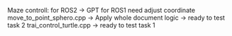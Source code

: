 Maze controll: for ROS2 -> GPT for ROS1 need adjust coordinate
move_to_point_sphero.cpp -> Apply whole document logic -> ready to test task 2
trai_control_turtle.cpp -> ready to test task 1
